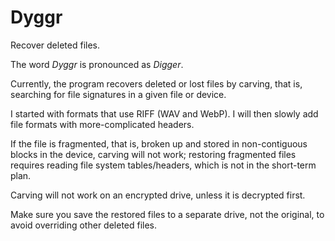 # Dyggr 

Recover deleted files.

The word *Dyggr* is pronounced as *Digger*. 

Currently, the program recovers deleted or lost files by carving,
that is, searching for file signatures in a given file or device.
 
I started with formats that use RIFF (WAV and WebP).
I will then slowly add file formats with more-complicated headers.

If the file is fragmented, that is, broken up and stored in non-contiguous blocks in the device, carving will not work; restoring fragmented files requires reading file system tables/headers, which is not in the short-term plan.

Carving will not work on an encrypted drive, unless it is decrypted first.

Make sure you save the restored files to a separate drive, not the original, to avoid overriding other deleted files.
